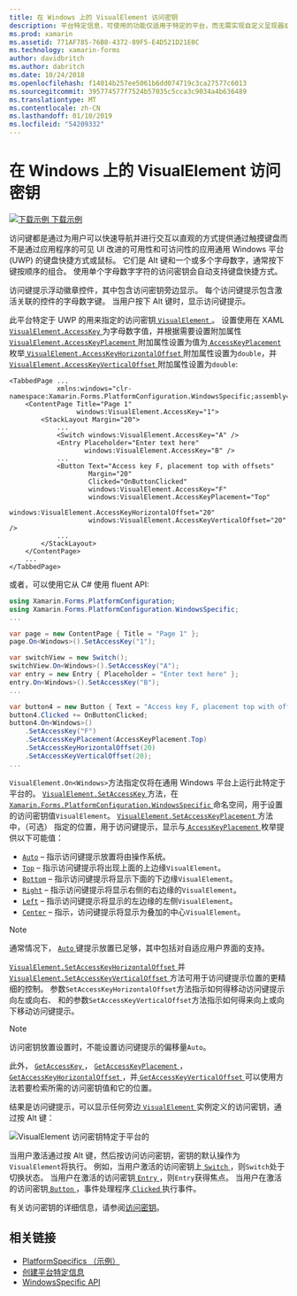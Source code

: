 ```yaml
---
title: 在 Windows 上的 VisualElement 访问密钥
description: 平台特定信息，可使用的功能仅适用于特定的平台，而无需实现自定义呈现器或效果。 本文介绍如何使用 Windows 特定于平台的 VisualElement 为指定的访问密钥。
ms.prod: xamarin
ms.assetid: 771AF785-76B8-4372-89F5-E4D521D21E0C
ms.technology: xamarin-forms
author: davidbritch
ms.author: dabritch
ms.date: 10/24/2018
ms.openlocfilehash: f14014b257ee5061b6dd074719c3ca27577c6013
ms.sourcegitcommit: 395774577f7524b57035c5cca3c9034a4b636489
ms.translationtype: MT
ms.contentlocale: zh-CN
ms.lasthandoff: 01/10/2019
ms.locfileid: "54209332"
---
```

# <a name="visualelement-access-keys-on-windows"></a>在 Windows 上的 VisualElement 访问密钥

[![下载示例](~/media/shared/download.png) 下载示例](https://developer.xamarin.com/samples/xamarin-forms/userinterface/platformspecifics/)

访问键都是通过为用户可以快速导航并进行交互以直观的方式提供通过触摸键盘而不是通过应用程序的可见 UI 改进的可用性和可访问性的应用通用 Windows 平台 (UWP) 的键盘快捷方式或鼠标。 它们是 Alt 键和一个或多个字母数字，通常按下键按顺序的组合。 使用单个字母数字字符的访问密钥会自动支持键盘快捷方式。

访问键提示浮动徽章控件，其中包含访问密钥旁边显示。 每个访问键提示包含激活关联的控件的字母数字键。 当用户按下 Alt 键时，显示访问键提示。

此平台特定于 UWP 的用来指定的访问密钥[ `VisualElement` ](xref:Xamarin.Forms.VisualElement)。 设置使用在 XAML [ `VisualElement.AccessKey` ](xref:Xamarin.Forms.PlatformConfiguration.WindowsSpecific.VisualElement.AccessKeyProperty)为字母数字值，并根据需要设置附加属性[ `VisualElement.AccessKeyPlacement` ](xref:Xamarin.Forms.PlatformConfiguration.WindowsSpecific.VisualElement.AccessKeyPlacementProperty)附加属性设置为值为[ `AccessKeyPlacement` ](xref:Xamarin.Forms.AccessKeyPlacement)枚举[ `VisualElement.AccessKeyHorizontalOffset` ](xref:Xamarin.Forms.PlatformConfiguration.WindowsSpecific.VisualElement.AccessKeyHorizontalOffsetProperty)附加属性设置为`double`，并[ `VisualElement.AccessKeyVerticalOffset` ](xref:Xamarin.Forms.PlatformConfiguration.WindowsSpecific.VisualElement.AccessKeyVerticalOffsetProperty)附加属性设置为`double`:

```xaml
<TabbedPage ...
            xmlns:windows="clr-namespace:Xamarin.Forms.PlatformConfiguration.WindowsSpecific;assembly=Xamarin.Forms.Core">
    <ContentPage Title="Page 1"
                 windows:VisualElement.AccessKey="1">
        <StackLayout Margin="20">
            ...
            <Switch windows:VisualElement.AccessKey="A" />
            <Entry Placeholder="Enter text here"
                   windows:VisualElement.AccessKey="B" />
            ...
            <Button Text="Access key F, placement top with offsets"
                    Margin="20"
                    Clicked="OnButtonClicked"
                    windows:VisualElement.AccessKey="F"
                    windows:VisualElement.AccessKeyPlacement="Top"
                    windows:VisualElement.AccessKeyHorizontalOffset="20"
                    windows:VisualElement.AccessKeyVerticalOffset="20" />
            ...
        </StackLayout>
    </ContentPage>
    ...
</TabbedPage>
```

或者，可以使用它从 C# 使用 fluent API:

```csharp
using Xamarin.Forms.PlatformConfiguration;
using Xamarin.Forms.PlatformConfiguration.WindowsSpecific;
...

var page = new ContentPage { Title = "Page 1" };
page.On<Windows>().SetAccessKey("1");

var switchView = new Switch();
switchView.On<Windows>().SetAccessKey("A");
var entry = new Entry { Placeholder = "Enter text here" };
entry.On<Windows>().SetAccessKey("B");
...

var button4 = new Button { Text = "Access key F, placement top with offsets", Margin = new Thickness(20) };
button4.Clicked += OnButtonClicked;
button4.On<Windows>()
    .SetAccessKey("F")
    .SetAccessKeyPlacement(AccessKeyPlacement.Top)
    .SetAccessKeyHorizontalOffset(20)
    .SetAccessKeyVerticalOffset(20);
...
```

`VisualElement.On<Windows>`方法指定仅将在通用 Windows 平台上运行此特定于平台的。 [ `VisualElement.SetAccessKey` ](xref:Xamarin.Forms.PlatformConfiguration.WindowsSpecific.VisualElement.SetAccessKey(Xamarin.Forms.IPlatformElementConfiguration{Xamarin.Forms.PlatformConfiguration.Windows,Xamarin.Forms.VisualElement},System.String))方法，在[ `Xamarin.Forms.PlatformConfiguration.WindowsSpecific` ](xref:Xamarin.Forms.PlatformConfiguration.WindowsSpecific)命名空间，用于设置的访问密钥值`VisualElement`。 [ `VisualElement.SetAccessKeyPlacement` ](xref:Xamarin.Forms.PlatformConfiguration.WindowsSpecific.VisualElement.SetAccessKeyPlacement(Xamarin.Forms.IPlatformElementConfiguration{Xamarin.Forms.PlatformConfiguration.Windows,Xamarin.Forms.VisualElement},Xamarin.Forms.AccessKeyPlacement))方法中，（可选） 指定的位置，用于访问键提示，显示与[ `AccessKeyPlacement` ](xref:Xamarin.Forms.AccessKeyPlacement)枚举提供以下可能值：

- [`Auto`](xref:Xamarin.Forms.AccessKeyPlacement.Auto) – 指示访问键提示放置将由操作系统。
- [`Top`](xref:Xamarin.Forms.AccessKeyPlacement.Top) – 指示访问键提示将出现上面的上边缘`VisualElement`。
- [`Bottom`](xref:Xamarin.Forms.AccessKeyPlacement.Bottom) – 指示访问键提示将显示下面的下边缘`VisualElement`。
- [`Right`](xref:Xamarin.Forms.AccessKeyPlacement.Right) – 指示访问键提示将显示右侧的右边缘的`VisualElement`。
- [`Left`](xref:Xamarin.Forms.AccessKeyPlacement.Left) – 指示访问键提示将显示的左边缘的左侧`VisualElement`。
- [`Center`](xref:Xamarin.Forms.AccessKeyPlacement.Center) – 指示，访问键提示将显示为叠加的中心`VisualElement`。

> [!NOTE]
> 通常情况下， [ `Auto` ](xref:Xamarin.Forms.AccessKeyPlacement.Auto)键提示放置已足够，其中包括对自适应用户界面的支持。

[ `VisualElement.SetAccessKeyHorizontalOffset` ](xref:Xamarin.Forms.PlatformConfiguration.WindowsSpecific.VisualElement.SetAccessKeyHorizontalOffset(Xamarin.Forms.IPlatformElementConfiguration{Xamarin.Forms.PlatformConfiguration.Windows,Xamarin.Forms.VisualElement},System.Double))并[ `VisualElement.SetAccessKeyVerticalOffset` ](xref:Xamarin.Forms.PlatformConfiguration.WindowsSpecific.VisualElement.SetAccessKeyVerticalOffset(Xamarin.Forms.IPlatformElementConfiguration{Xamarin.Forms.PlatformConfiguration.Windows,Xamarin.Forms.VisualElement},System.Double))方法可用于访问键提示位置的更精细的控制。 参数`SetAccessKeyHorizontalOffset`方法指示如何得移动访问键提示向左或向右、 和的参数`SetAccessKeyVerticalOffset`方法指示如何得来向上或向下移动访问键提示。

>[!NOTE]
> 访问密钥放置设置时，不能设置访问键提示的偏移量`Auto`。

此外， [ `GetAccessKey` ](xref:Xamarin.Forms.PlatformConfiguration.WindowsSpecific.VisualElement.GetAccessKey(Xamarin.Forms.IPlatformElementConfiguration{Xamarin.Forms.PlatformConfiguration.Windows,Xamarin.Forms.VisualElement}))， [ `GetAccessKeyPlacement` ](xref:Xamarin.Forms.PlatformConfiguration.WindowsSpecific.VisualElement.GetAccessKeyPlacement(Xamarin.Forms.IPlatformElementConfiguration{Xamarin.Forms.PlatformConfiguration.Windows,Xamarin.Forms.VisualElement}))， [ `GetAccessKeyHorizontalOffset` ](xref:Xamarin.Forms.PlatformConfiguration.WindowsSpecific.VisualElement.GetAccessKeyHorizontalOffset(Xamarin.Forms.IPlatformElementConfiguration{Xamarin.Forms.PlatformConfiguration.Windows,Xamarin.Forms.VisualElement}))，并[ `GetAccessKeyVerticalOffset` ](xref:Xamarin.Forms.PlatformConfiguration.WindowsSpecific.VisualElement.GetAccessKeyVerticalOffset(Xamarin.Forms.IPlatformElementConfiguration{Xamarin.Forms.PlatformConfiguration.Windows,Xamarin.Forms.VisualElement}))可以使用方法若要检索所需的访问密钥值和它的位置。

结果是访问键提示，可以显示任何旁边[ `VisualElement` ](xref:Xamarin.Forms.VisualElement)实例定义的访问密钥，通过按 Alt 键：

![VisualElement 访问密钥特定于平台的](visualelement-access-keys-images/visualelement-accesskeys.png "VisualElement 访问密钥特定于平台的")

当用户激活通过按 Alt 键，然后按访问访问密钥，密钥的默认操作为`VisualElement`将执行。 例如，当用户激活的访问密钥上[ `Switch` ](xref:Xamarin.Forms.Switch)，则`Switch`处于切换状态。 当用户在激活的访问密钥[ `Entry` ](xref:Xamarin.Forms.Entry)，则`Entry`获得焦点。 当用户在激活的访问密钥[ `Button` ](xref:Xamarin.Forms.Button)，事件处理程序[ `Clicked` ](xref:Xamarin.Forms.Button.Clicked)执行事件。

有关访问密钥的详细信息，请参阅[访问密钥](/windows/uwp/design/input/access-keys#key-tip-positioning)。

## <a name="related-links"></a>相关链接

- [PlatformSpecifics （示例）](https://developer.xamarin.com/samples/xamarin-forms/userinterface/platformspecifics/)
- [创建平台特定信息](~/xamarin-forms/platform/platform-specifics/index.md#creating-platform-specifics)
- [WindowsSpecific API](xref:Xamarin.Forms.PlatformConfiguration.WindowsSpecific)

